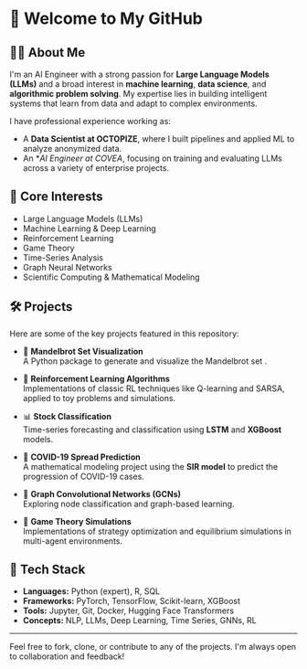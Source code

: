 # 👋 Welcome to My GitHub

## 👨‍💻 About Me

I'm an AI Engineer with a strong passion for **Large Language Models (LLMs)** and a broad interest in **machine learning**, **data science**, and **algorithmic problem solving**. My expertise lies in building intelligent systems that learn from data and adapt to complex environments.

I have professional experience working as:
- A **Data Scientist at OCTOPIZE**, where I built pipelines and applied ML to analyze anonymized data.
- An **AI Engineer at COVEA*, focusing on training and evaluating LLMs across a variety of enterprise projects.

## 🧠 Core Interests

- Large Language Models (LLMs)
- Machine Learning & Deep Learning
- Reinforcement Learning
- Game Theory
- Time-Series Analysis
- Graph Neural Networks
- Scientific Computing & Mathematical Modeling

## 🛠️ Projects

Here are some of the key projects featured in this repository:

- 🎨 **Mandelbrot Set Visualization**  
  A Python package to generate and visualize the Mandelbrot set .

- 🔁 **Reinforcement Learning Algorithms**  
  Implementations of classic RL techniques like Q-learning and SARSA, applied to toy problems and simulations.

- 📊 **Stock Classification**  
  Time-series forecasting and classification using **LSTM** and **XGBoost** models.

- 🧬 **COVID-19 Spread Prediction**  
  A mathematical modeling project using the **SIR model** to predict the progression of COVID-19 cases.

- 🧠 **Graph Convolutional Networks (GCNs)**  
  Exploring node classification and graph-based learning.

- 🎲 **Game Theory Simulations**  
  Implementations of strategy optimization and equilibrium simulations in multi-agent environments.

## 🧰 Tech Stack

- **Languages:** Python (expert), R, SQL  
- **Frameworks:** PyTorch, TensorFlow, Scikit-learn, XGBoost  
- **Tools:** Jupyter, Git, Docker, Hugging Face Transformers  
- **Concepts:** NLP, LLMs, Deep Learning, Time Series, GNNs, RL

---

Feel free to fork, clone, or contribute to any of the projects. I'm always open to collaboration and feedback!

